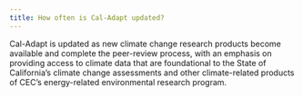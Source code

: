 ```yaml
---
title: How often is Cal-Adapt updated?
---
```


Cal-Adapt is updated as new climate change research products become available and complete the peer-review process, with an emphasis on providing access to climate data that are foundational to the State of California’s climate change assessments and other climate-related products of CEC’s energy-related environmental research program.
